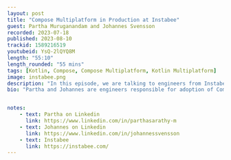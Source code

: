 ```yaml
---
layout: post
title: "Compose Multiplatform in Production at Instabee"
guest: Partha Muruganandam and Johannes Svensson  
recorded: 2023-07-18
published: 2023-08-10
trackid: 1589216519
youtubeid: YsQ-2lQYQ8M
length: "55:10"
length_rounded: "55 mins"
tags: [Kotlin, Compose, Compose Multiplatform, Kotlin Multiplatform]
image: instabee.png
description: "In this episode, we are talking to engineers from Instabee who use Compose Multiplatform in Production."
bio: "Partha and Johannes are engineers responsible for adoption of Compose Multiplatform at Instabee."


notes:
    - text: Partha on Linkedin 
      link: https://www.linkedin.com/in/parthasarathy-m
    - text: Johannes on Linkedin
      link: https://www.linkedin.com/in/johannessvensson
    - text: Instabee
      link: https://instabee.com/
---
```


